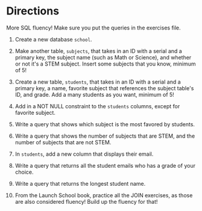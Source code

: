 # Directions
More SQL fluency! Make sure you put the queries in the exercises file.

1. Create a new database `school`.

2. Make another table, `subjects`, that takes in an ID with a serial and a primary key, the subject name (such as Math or Science), and whether or not it's a STEM subject. Insert some subjects that you know, minimum of 5!

3. Create a new table, `students`, that takes in an ID with a serial and a primary key, a name, favorite subject that references the subject table's ID, and grade. Add a many students as you want, minimum of 5!

4. Add in a NOT NULL constraint to the `students` columns, except for favorite subject.

5. Write a query that shows which subject is the most favored by students.

6. Write a query that shows the number of subjects that are STEM, and the number of subjects that are not STEM.

7. In `students`, add a new column that displays their email.

8. Write a query that returns all the student emails who has a grade of your choice.

9. Write a query that returns the longest student name.

10. From the Launch School book, practice all the JOIN exercises, as those are also considered fluency! Build up the fluency for that!
